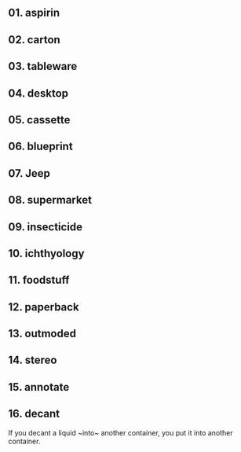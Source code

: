 ## 01. aspirin

## 02. carton

## 03. tableware

## 04. desktop

## 05. cassette

## 06. blueprint

## 07. Jeep

## 08. supermarket

## 09. insecticide

## 10. ichthyology

## 11. foodstuff

## 12. paperback

## 13. outmoded

## 14. stereo

## 15. annotate

## 16. decant
If you decant a liquid ~into~ another container, you put it into another container.